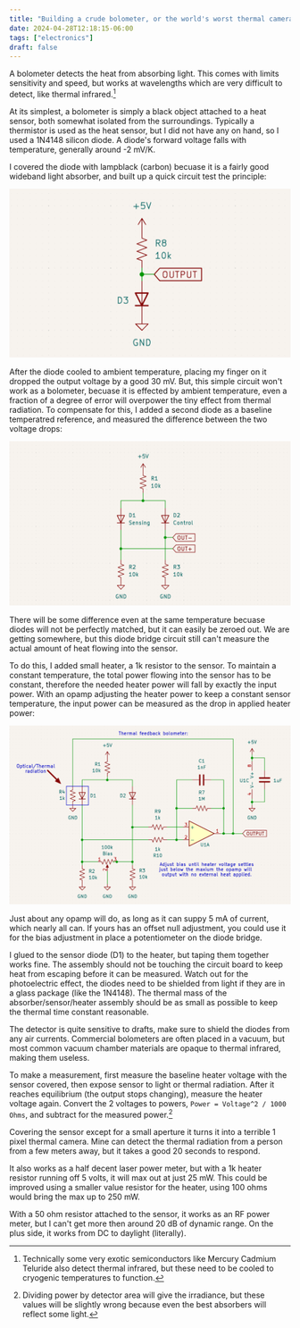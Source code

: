 ```yaml
---
title: "Building a crude bolometer, or the world's worst thermal camera."
date: 2024-04-28T12:18:15-06:00
tags: ["electronics"]
draft: false
---
```


A bolometer detects the heat from absorbing light.
This comes with limits sensitivity and speed, but works at wavelengths which are very difficult to detect, like thermal infrared.[^bandgap]

At its simplest, a bolometer is simply a black object attached to a heat sensor, both somewhat isolated from the surroundings.
Typically a thermistor is used as the heat sensor, but I did not have any on hand, so I used a 1N4148 silicon diode.
A diode's forward voltage falls with temperature, generally around -2 mV/K.

I covered the diode with lampblack (carbon) becuase it is a fairly good wideband light absorber, and built up a quick circuit test the principle:

![A schematic of a diode as part of a voltage divider to measure the voltage drop.](drop.png)

After the diode cooled to ambient temperature, placing my finger on it dropped the output voltage by a good 30 mV.
But, this simple circuit won't work as a bolometer, becuase it is effected by ambient temperature, even a fraction of a degree of error will overpower the tiny effect from thermal radiation.
To compensate for this, I added a second diode as a baseline temperatred reference, and measured the difference between the two voltage drops:

![Diode bridge](bridge.png)

There will be some difference even at the same temperature becuase diodes will not be perfectly matched, but it can easily be zeroed out.
We are getting somewhere, but this diode bridge circuit still can't measure the actual amount of heat flowing into the sensor.

To do this, I added small heater, a 1k resistor to the sensor.
To maintain a constant temperature, the total power flowing into the sensor has to be constant, therefore the needed heater power will fall by exactly the input power.
With an opamp adjusting the heater power to keep a constant sensor temperature, the input power can be measured as the drop in applied heater power:

![Heater feedback](nloop.png)

Just about any opamp will do, as long as it can suppy 5 mA of current, which nearly all can.
If yours has an offset null adjustment, you could use it for the bias adjustment in place a potentiometer on the diode bridge.

I glued to the sensor diode (D1) to the heater, but taping them together works fine.
The assembly should not be touching the circuit board to keep heat from escaping before it can be measured.
Watch out for the photoelectric effect, the diodes need to be shielded from light if they are in a glass package (like the 1N4148).
The thermal mass of the absorber/sensor/heater assembly should be as small as possible to keep the thermal time constant reasonable.

The detector is quite sensitive to drafts, make sure to shield the diodes from any air currents.
Commercial bolometers are often placed in a vacuum, but most common vacuum chamber materials are opaque to thermal infrared, making them useless.

To make a measurement, first measure the baseline heater voltage with the sensor covered, then expose sensor to light or thermal radiation.
After it reaches equilibrium (the output stops changing), measure the heater voltage again.
Convert the 2 voltages to powers, `Power = Voltage^2 / 1000 Ohms`, and subtract for the measured power.[^irradiance]

Covering the sensor except for a small aperture it turns it into a terrible 1 pixel thermal camera.
Mine can detect the thermal radiation from a person from a few meters away, but it takes a good 20 seconds to respond.

It also works as a half decent laser power meter, but with a 1k heater resistor running off 5 volts, it will max out at just 25 mW.
This could be improved using a smaller value resistor for the heater, using 100 ohms would bring the max up to 250 mW.

With a 50 ohm resistor attached to the sensor, it works as an RF power meter, but I can't get more then around 20 dB of dynamic range.
On the plus side, it works from DC to daylight (literally).

[^bandgap]: Technically some very exotic semiconductors like Mercury Cadmium Teluride also detect thermal infrared, but these need to be cooled to cryogenic temperatures to function. 

[^irradiance]: Dividing power by detector area will give the irradiance, but these values will be slightly wrong because even the best absorbers will reflect some light.
